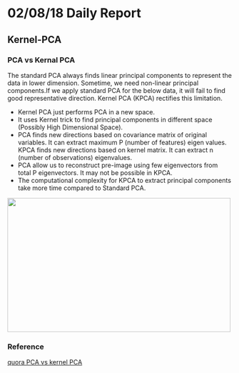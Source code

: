 # 02/08/18 Daily Report


## Kernel-PCA

### PCA vs Kernal PCA

The standard PCA always finds linear principal components to represent the data in lower dimension. Sometime, we need non-linear principal components.If we apply standard PCA for the below data, 
it will fail to find good representative direction. Kernel PCA (KPCA) rectifies this limitation.
  
  - Kernel PCA just performs PCA in a new space.
  - It uses Kernel trick to find principal components in different space (Possibly High Dimensional Space).
  - PCA finds new directions based on covariance matrix of original variables. It can extract maximum P (number of features) eigen values. KPCA finds new directions based on kernel matrix. It can extract n (number of observations) eigenvalues.
  - PCA allow us to reconstruct pre-image using few eigenvectors from total P eigenvectors. It may not be possible in KPCA.
  - The computational complexity for KPCA to extract principal components take more time compared to Standard PCA.

<img src="https://github.com/jwcse/DeepLearning/blob/master/img/pca_kpca.png" width="500" height="300">

### Reference

[quora PCA vs kernel PCA](https://www.quora.com/Whats-difference-between-pca-and-kernel-pca)
